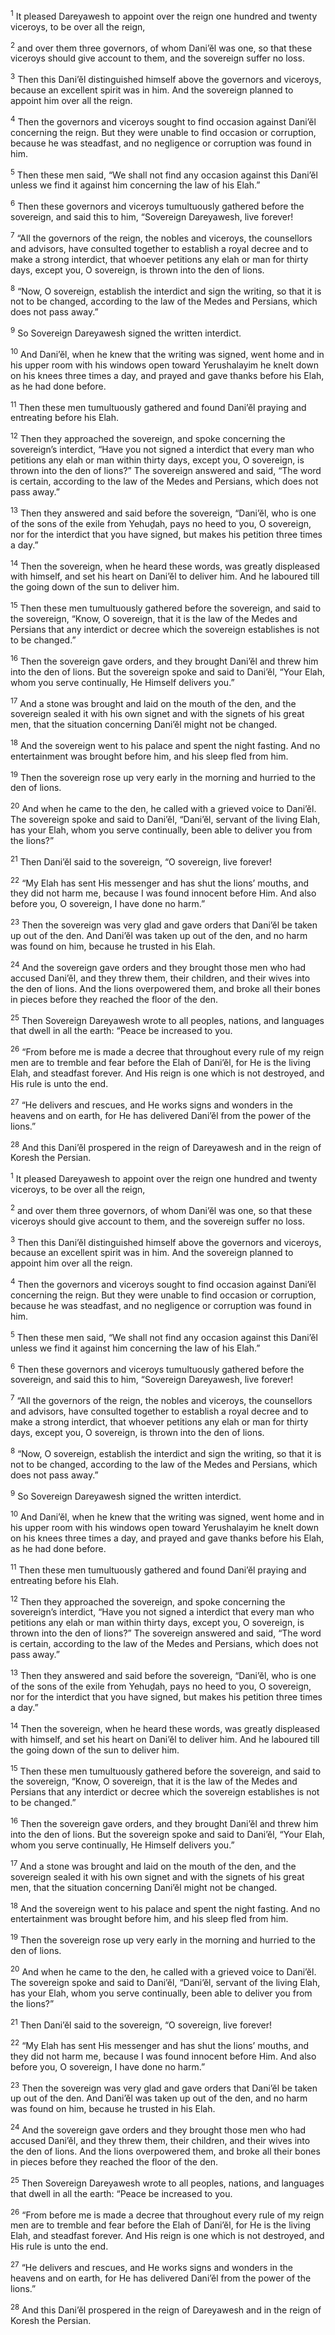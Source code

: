 <sup>1</sup> It pleased Dareyawesh to appoint over the reign one hundred and twenty viceroys, to be over all the reign,

<sup>2</sup> and over them three governors, of whom Dani’ĕl was one, so that these viceroys should give account to them, and the sovereign suffer no loss.

<sup>3</sup> Then this Dani’ĕl distinguished himself above the governors and viceroys, because an excellent spirit was in him. And the sovereign planned to appoint him over all the reign.

<sup>4</sup> Then the governors and viceroys sought to find occasion against Dani’ĕl concerning the reign. But they were unable to find occasion or corruption, because he was steadfast, and no negligence or corruption was found in him.

<sup>5</sup> Then these men said, “We shall not find any occasion against this Dani’ĕl unless we find it against him concerning the law of his Elah.”

<sup>6</sup> Then these governors and viceroys tumultuously gathered before the sovereign, and said this to him, “Sovereign Dareyawesh, live forever!

<sup>7</sup> “All the governors of the reign, the nobles and viceroys, the counsellors and advisors, have consulted together to establish a royal decree and to make a strong interdict, that whoever petitions any elah or man for thirty days, except you, O sovereign, is thrown into the den of lions.

<sup>8</sup> “Now, O sovereign, establish the interdict and sign the writing, so that it is not to be changed, according to the law of the Medes and Persians, which does not pass away.”

<sup>9</sup> So Sovereign Dareyawesh signed the written interdict.

<sup>10</sup> And Dani’ĕl, when he knew that the writing was signed, went home and in his upper room with his windows open toward Yerushalayim he knelt down on his knees three times a day, and prayed and gave thanks before his Elah, as he had done before.

<sup>11</sup> Then these men tumultuously gathered and found Dani’ĕl praying and entreating before his Elah.

<sup>12</sup> Then they approached the sovereign, and spoke concerning the sovereign’s interdict, “Have you not signed a interdict that every man who petitions any elah or man within thirty days, except you, O sovereign, is thrown into the den of lions?” The sovereign answered and said, “The word is certain, according to the law of the Medes and Persians, which does not pass away.”

<sup>13</sup> Then they answered and said before the sovereign, “Dani’ĕl, who is one of the sons of the exile from Yehuḏah, pays no heed to you, O sovereign, nor for the interdict that you have signed, but makes his petition three times a day.”

<sup>14</sup> Then the sovereign, when he heard these words, was greatly displeased with himself, and set his heart on Dani’ĕl to deliver him. And he laboured till the going down of the sun to deliver him.

<sup>15</sup> Then these men tumultuously gathered before the sovereign, and said to the sovereign, “Know, O sovereign, that it is the law of the Medes and Persians that any interdict or decree which the sovereign establishes is not to be changed.”

<sup>16</sup> Then the sovereign gave orders, and they brought Dani’ĕl and threw him into the den of lions. But the sovereign spoke and said to Dani’ĕl, “Your Elah, whom you serve continually, He Himself delivers you.”

<sup>17</sup> And a stone was brought and laid on the mouth of the den, and the sovereign sealed it with his own signet and with the signets of his great men, that the situation concerning Dani’ĕl might not be changed.

<sup>18</sup> And the sovereign went to his palace and spent the night fasting. And no entertainment was brought before him, and his sleep fled from him.

<sup>19</sup> Then the sovereign rose up very early in the morning and hurried to the den of lions.

<sup>20</sup> And when he came to the den, he called with a grieved voice to Dani’ĕl. The sovereign spoke and said to Dani’ĕl, “Dani’ĕl, servant of the living Elah, has your Elah, whom you serve continually, been able to deliver you from the lions?”

<sup>21</sup> Then Dani’ĕl said to the sovereign, “O sovereign, live forever!

<sup>22</sup> “My Elah has sent His messenger and has shut the lions’ mouths, and they did not harm me, because I was found innocent before Him. And also before you, O sovereign, I have done no harm.”

<sup>23</sup> Then the sovereign was very glad and gave orders that Dani’ĕl be taken up out of the den. And Dani’ĕl was taken up out of the den, and no harm was found on him, because he trusted in his Elah.

<sup>24</sup> And the sovereign gave orders and they brought those men who had accused Dani’ĕl, and they threw them, their children, and their wives into the den of lions. And the lions overpowered them, and broke all their bones in pieces before they reached the floor of the den.

<sup>25</sup> Then Sovereign Dareyawesh wrote to all peoples, nations, and languages that dwell in all the earth: “Peace be increased to you.

<sup>26</sup> “From before me is made a decree that throughout every rule of my reign men are to tremble and fear before the Elah of Dani’ĕl, for He is the living Elah, and steadfast forever. And His reign is one which is not destroyed, and His rule is unto the end.

<sup>27</sup> “He delivers and rescues, and He works signs and wonders in the heavens and on earth, for He has delivered Dani’ĕl from the power of the lions.”

<sup>28</sup> And this Dani’ĕl prospered in the reign of Dareyawesh and in the reign of Koresh the Persian.

<sup>1</sup> It pleased Dareyawesh to appoint over the reign one hundred and twenty viceroys, to be over all the reign,

<sup>2</sup> and over them three governors, of whom Dani’ĕl was one, so that these viceroys should give account to them, and the sovereign suffer no loss.

<sup>3</sup> Then this Dani’ĕl distinguished himself above the governors and viceroys, because an excellent spirit was in him. And the sovereign planned to appoint him over all the reign.

<sup>4</sup> Then the governors and viceroys sought to find occasion against Dani’ĕl concerning the reign. But they were unable to find occasion or corruption, because he was steadfast, and no negligence or corruption was found in him.

<sup>5</sup> Then these men said, “We shall not find any occasion against this Dani’ĕl unless we find it against him concerning the law of his Elah.”

<sup>6</sup> Then these governors and viceroys tumultuously gathered before the sovereign, and said this to him, “Sovereign Dareyawesh, live forever!

<sup>7</sup> “All the governors of the reign, the nobles and viceroys, the counsellors and advisors, have consulted together to establish a royal decree and to make a strong interdict, that whoever petitions any elah or man for thirty days, except you, O sovereign, is thrown into the den of lions.

<sup>8</sup> “Now, O sovereign, establish the interdict and sign the writing, so that it is not to be changed, according to the law of the Medes and Persians, which does not pass away.”

<sup>9</sup> So Sovereign Dareyawesh signed the written interdict.

<sup>10</sup> And Dani’ĕl, when he knew that the writing was signed, went home and in his upper room with his windows open toward Yerushalayim he knelt down on his knees three times a day, and prayed and gave thanks before his Elah, as he had done before.

<sup>11</sup> Then these men tumultuously gathered and found Dani’ĕl praying and entreating before his Elah.

<sup>12</sup> Then they approached the sovereign, and spoke concerning the sovereign’s interdict, “Have you not signed a interdict that every man who petitions any elah or man within thirty days, except you, O sovereign, is thrown into the den of lions?” The sovereign answered and said, “The word is certain, according to the law of the Medes and Persians, which does not pass away.”

<sup>13</sup> Then they answered and said before the sovereign, “Dani’ĕl, who is one of the sons of the exile from Yehuḏah, pays no heed to you, O sovereign, nor for the interdict that you have signed, but makes his petition three times a day.”

<sup>14</sup> Then the sovereign, when he heard these words, was greatly displeased with himself, and set his heart on Dani’ĕl to deliver him. And he laboured till the going down of the sun to deliver him.

<sup>15</sup> Then these men tumultuously gathered before the sovereign, and said to the sovereign, “Know, O sovereign, that it is the law of the Medes and Persians that any interdict or decree which the sovereign establishes is not to be changed.”

<sup>16</sup> Then the sovereign gave orders, and they brought Dani’ĕl and threw him into the den of lions. But the sovereign spoke and said to Dani’ĕl, “Your Elah, whom you serve continually, He Himself delivers you.”

<sup>17</sup> And a stone was brought and laid on the mouth of the den, and the sovereign sealed it with his own signet and with the signets of his great men, that the situation concerning Dani’ĕl might not be changed.

<sup>18</sup> And the sovereign went to his palace and spent the night fasting. And no entertainment was brought before him, and his sleep fled from him.

<sup>19</sup> Then the sovereign rose up very early in the morning and hurried to the den of lions.

<sup>20</sup> And when he came to the den, he called with a grieved voice to Dani’ĕl. The sovereign spoke and said to Dani’ĕl, “Dani’ĕl, servant of the living Elah, has your Elah, whom you serve continually, been able to deliver you from the lions?”

<sup>21</sup> Then Dani’ĕl said to the sovereign, “O sovereign, live forever!

<sup>22</sup> “My Elah has sent His messenger and has shut the lions’ mouths, and they did not harm me, because I was found innocent before Him. And also before you, O sovereign, I have done no harm.”

<sup>23</sup> Then the sovereign was very glad and gave orders that Dani’ĕl be taken up out of the den. And Dani’ĕl was taken up out of the den, and no harm was found on him, because he trusted in his Elah.

<sup>24</sup> And the sovereign gave orders and they brought those men who had accused Dani’ĕl, and they threw them, their children, and their wives into the den of lions. And the lions overpowered them, and broke all their bones in pieces before they reached the floor of the den.

<sup>25</sup> Then Sovereign Dareyawesh wrote to all peoples, nations, and languages that dwell in all the earth: “Peace be increased to you.

<sup>26</sup> “From before me is made a decree that throughout every rule of my reign men are to tremble and fear before the Elah of Dani’ĕl, for He is the living Elah, and steadfast forever. And His reign is one which is not destroyed, and His rule is unto the end.

<sup>27</sup> “He delivers and rescues, and He works signs and wonders in the heavens and on earth, for He has delivered Dani’ĕl from the power of the lions.”

<sup>28</sup> And this Dani’ĕl prospered in the reign of Dareyawesh and in the reign of Koresh the Persian.

